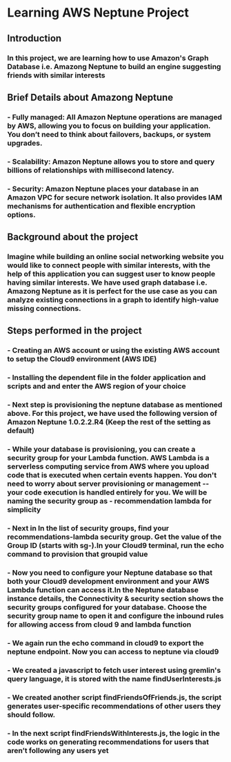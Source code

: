 # Learning AWS Neptune Project

## Introduction

### In this project, we are learning how to use Amazon's Graph Database i.e. Amazong Neptune to build an engine suggesting friends with similar interests

## Brief Details about Amazong Neptune
### - Fully managed: All Amazon Neptune operations are managed by AWS, allowing you to focus on building your application. You don’t need to think about failovers, backups, or system upgrades.
### - Scalability: Amazon Neptune allows you to store and query billions of relationships with millisecond latency.
### - Security: Amazon Neptune places your database in an Amazon VPC for secure network isolation. It also provides IAM mechanisms for authentication and flexible encryption options.

## Background about the project

### Imagine while building an online social networking website you would like to connect people with similar interests, with the help of this application you can suggest user to know people having similar interests. We have used graph database i.e. Amazong Neptune as it is perfect for the use case as you can analyze existing connections in a graph to identify high-value missing connections.

## Steps performed in the project

### - Creating an AWS account or using the existing AWS account to setup the Cloud9 environment (AWS IDE)
### - Installing the dependent file in the folder application and scripts and and enter the AWS region of your choice
### - Next step is provisioning the neptune database as mentioned above. For this project, we have used the following version of Amazon Neptune 1.0.2.2.R4 (Keep the rest of the setting as default)
### - While your database is provisioning, you can create a security group for your Lambda function. AWS Lambda is a serverless computing service from AWS where you upload code that is executed when certain events happen. You don't need to worry about server provisioning or management -- your code execution is handled entirely for you. We will be naming the security group as - recommendation lambda for simplicity
### - Next in In the list of security groups, find your recommendations-lambda security group. Get the value of the Group ID (starts with sg-).In your Cloud9 terminal, run the echo command to provision that groupid value
### - Now you need to configure your Neptune database so that both your Cloud9 development environment and your AWS Lambda function can access it.In the Neptune database instance details, the Connectivity & security section shows the security groups configured for your database. Choose the security group name to open it and configure the inbound rules for allowing access from cloud 9 and lambda function
### - We again run the echo command in cloud9 to export the neptune endpoint. Now you can access to neptune via cloud9
### - We created a javascript to fetch user interest using gremlin's query language, it is stored with the name findUserInterests.js
### - We created another script findFriendsOfFriends.js, the script generates user-specific recommendations of other users they should follow.
### - In the next script findFriendsWithInterests.js, the logic in the code works on generating recommendations for users that aren’t following any users yet

